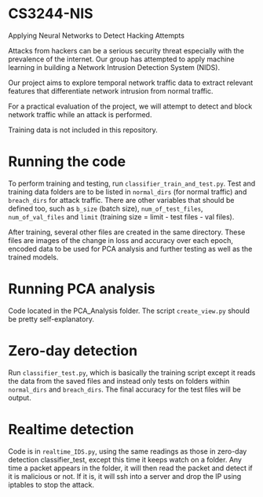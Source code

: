 # CS3244-NIS
Applying Neural Networks to Detect Hacking Attempts

Attacks from hackers can be a serious security threat especially with the prevalence of the internet. Our group has attempted to apply machine learning in building a Network Intrusion Detection System (NIDS).

Our project aims to explore temporal network traffic data to extract relevant features that differentiate network intrusion from normal traffic.

For a practical evaluation of the project, we will attempt to detect and block network traffic while an attack is performed.

Training data is not included in this repository.

# Running the code

To perform training and testing, run `classifier_train_and_test.py`. Test and training data folders are to be listed in `normal_dirs` (for normal traffic) and `breach_dirs` for attack traffic. There are other variables that should be defined too, such as `b_size` (batch size), `num_of_test_files`, `num_of_val_files` and `limit` (training size = limit - test files - val files).

After training, several other files are created in the same directory. These files are images of the change in loss and accuracy over each epoch, encoded data to be used for PCA analysis and further testing as well as the trained models.

# Running PCA analysis

Code located in the PCA_Analysis folder. The script `create_view.py` should be pretty self-explanatory.

# Zero-day detection

Run `classifier_test.py`, which is basically the training script except it reads the data from the saved files and instead only tests on folders within `normal_dirs` and `breach_dirs`. The final accuracy for the test files will be output.

# Realtime detection

Code is in `realtime_IDS.py`, using the same readings as those in zero-day detection classifier_test, except this time it keeps watch on a folder. Any time a packet appears in the folder, it will then read the packet and detect if it is malicious or not. If it is, it will ssh into a server and drop the IP using iptables to stop the attack.